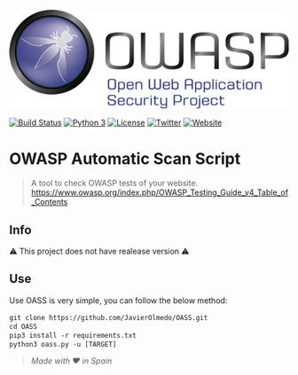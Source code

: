 ![logo](https://raw.githubusercontent.com/JavierOlmedo/OASS/master/img/owasp-logo.png)

[![Build Status](https://api.travis-ci.org/JavierOlmedo/OASS.svg?branch=master)](https://travis-ci.org/JavierOlmedo/OASS)  [![Python 3](https://img.shields.io/badge/python-3.3.6-blue.svg)](https://www.python.org/) [![License](https://img.shields.io/badge/license-MIT-blue.svg)](https://raw.githubusercontent.com/JavierOlmedo/OASS/master/LICENSE) [![Twitter](https://img.shields.io/badge/twitter-@jjavierolmedo-blue.svg)](https://twitter.com/jjavierolmedo) [![Website](https://img.shields.io/badge/website-hackpuntes.com-blue.svg)](https://hackpuntes.com)

# OWASP Automatic Scan Script

> A tool to check OWASP tests of your website.
> https://www.owasp.org/index.php/OWASP_Testing_Guide_v4_Table_of_Contents

## Info

⚠️ This project does not have realease version ⚠️

## Use

Use OASS is very simple, you can follow the below method:

```
git clone https://github.com/JavierOlmedo/OASS.git
cd OASS
pip3 install -r requirements.txt
python3 oass.py -u [TARGET]
```

> *Made with ❤️ in Spain*